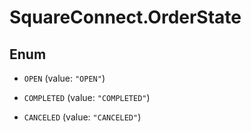 # SquareConnect.OrderState

## Enum


* `OPEN` (value: `"OPEN"`)

* `COMPLETED` (value: `"COMPLETED"`)

* `CANCELED` (value: `"CANCELED"`)


